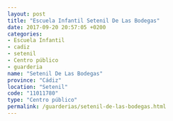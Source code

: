 ```yaml
---
layout: post
title: "Escuela Infantil Setenil De Las Bodegas"
date: 2017-09-20 20:57:05 +0200
categories:
- Escuela Infantil
- cadiz
- setenil
- Centro público
- guarderia
name: "Setenil De Las Bodegas"
province: "Cádiz"
location: "Setenil"
code: "11011780"
type: "Centro público"
permalink: /guarderias/setenil-de-las-bodegas.html
---
```

